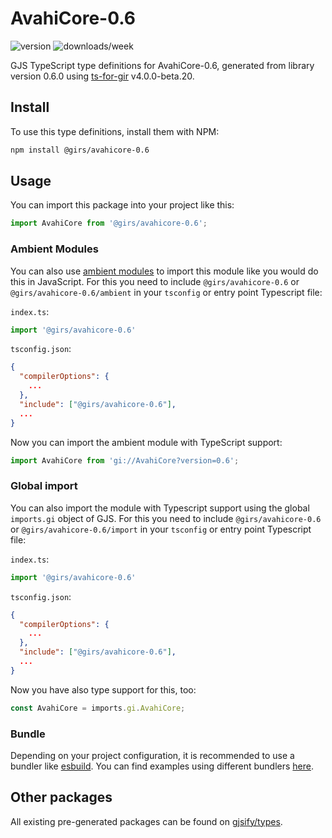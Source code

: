 
# AvahiCore-0.6

![version](https://img.shields.io/npm/v/@girs/avahicore-0.6)
![downloads/week](https://img.shields.io/npm/dw/@girs/avahicore-0.6)


GJS TypeScript type definitions for AvahiCore-0.6, generated from library version 0.6.0 using [ts-for-gir](https://github.com/gjsify/ts-for-gir) v4.0.0-beta.20.


## Install

To use this type definitions, install them with NPM:
```bash
npm install @girs/avahicore-0.6
```

## Usage

You can import this package into your project like this:
```ts
import AvahiCore from '@girs/avahicore-0.6';
```

### Ambient Modules

You can also use [ambient modules](https://github.com/gjsify/ts-for-gir/tree/main/packages/cli#ambient-modules) to import this module like you would do this in JavaScript.
For this you need to include `@girs/avahicore-0.6` or `@girs/avahicore-0.6/ambient` in your `tsconfig` or entry point Typescript file:

`index.ts`:
```ts
import '@girs/avahicore-0.6'
```

`tsconfig.json`:
```json
{
  "compilerOptions": {
    ...
  },
  "include": ["@girs/avahicore-0.6"],
  ...
}
```

Now you can import the ambient module with TypeScript support: 

```ts
import AvahiCore from 'gi://AvahiCore?version=0.6';
```

### Global import

You can also import the module with Typescript support using the global `imports.gi` object of GJS.
For this you need to include `@girs/avahicore-0.6` or `@girs/avahicore-0.6/import` in your `tsconfig` or entry point Typescript file:

`index.ts`:
```ts
import '@girs/avahicore-0.6'
```

`tsconfig.json`:
```json
{
  "compilerOptions": {
    ...
  },
  "include": ["@girs/avahicore-0.6"],
  ...
}
```

Now you have also type support for this, too:

```ts
const AvahiCore = imports.gi.AvahiCore;
```

### Bundle

Depending on your project configuration, it is recommended to use a bundler like [esbuild](https://esbuild.github.io/). You can find examples using different bundlers [here](https://github.com/gjsify/ts-for-gir/tree/main/examples).

## Other packages

All existing pre-generated packages can be found on [gjsify/types](https://github.com/gjsify/types).

